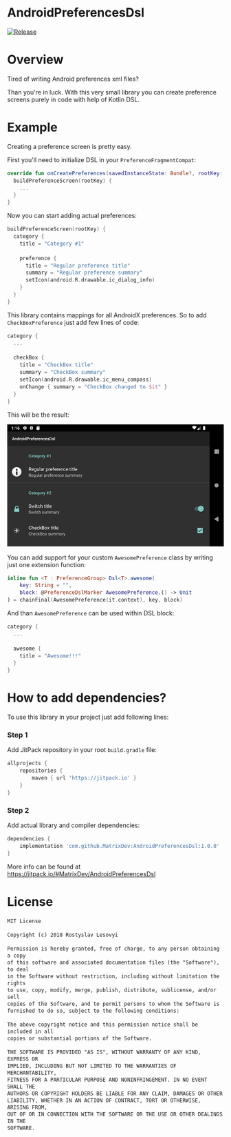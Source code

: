 # AndroidPreferencesDsl

[![Release](https://jitpack.io/v/MatrixDev/AndroidPreferencesDsl.svg)](https://jitpack.io/#MatrixDev/AndroidPreferencesDsl)

# Overview

Tired of writing Android preferences xml files?

Than you're in luck. With this very small library you can create preference screens purely in code with help of Kotlin DSL.

# Example

Creating a preference screen is pretty easy.

First you'll need to initialize DSL in your `PreferenceFragmentCompat`:

```kotlin
override fun onCreatePreferences(savedInstanceState: Bundle?, rootKey: String?) {
  buildPreferenceScreen(rootKey) {
    ...
  }
}
```

Now you can start adding actual preferences:

```kotlin
buildPreferenceScreen(rootKey) {
  category {
    title = "Category #1"

    preference {
      title = "Regular preference title"
      summary = "Regular preference summary"
      setIcon(android.R.drawable.ic_dialog_info)
    }
  }
}
```

This library contains mappings for all AndroidX preferences. So to add `CheckBoxPreference` just add few lines of code:

```kotlin
category {
  ...

  checkBox {
    title = "CheckBox title"
    summary = "CheckBox summary"
    setIcon(android.R.drawable.ic_menu_compass)
    onChange { summary = "CheckBox changed to $it" }
  }
}
```

This will be the result:

![Example](https://github.com/MatrixDev/AndroidPreferencesDsl/blob/master/AndroidPreferencesDsl.png)

You can add support for your custom `AwesomePreference` class by writing just one extension function:

```kotlin
inline fun <T : PreferenceGroup> Dsl<T>.awesome(
	key: String = "",
	block: @PreferenceDslMarker AwesomePreference.() -> Unit
) = chainFinal(AwesomePreference(it.context), key, block)
```

And than `AwesomePreference` can be used within DSL block:

```kotlin
category {
  ...

  awesome {
    title = "Awesome!!!"
  }
}
```

# How to add dependencies?

To use this library in your project just add following lines:

### Step 1

Add JitPack repository in your root `build.gradle` file:

```gradle
allprojects {
    repositories {
        maven { url 'https://jitpack.io' }
    }
}
```

### Step 2

Add actual library and compiler dependencies:

```gradle
dependencies {
    implementation 'com.github.MatrixDev:AndroidPreferencesDsl:1.0.0'
}
```

More info can be found at https://jitpack.io/#MatrixDev/AndroidPreferencesDsl

# License

```
MIT License

Copyright (c) 2018 Rostyslav Lesovyi

Permission is hereby granted, free of charge, to any person obtaining a copy
of this software and associated documentation files (the "Software"), to deal
in the Software without restriction, including without limitation the rights
to use, copy, modify, merge, publish, distribute, sublicense, and/or sell
copies of the Software, and to permit persons to whom the Software is
furnished to do so, subject to the following conditions:

The above copyright notice and this permission notice shall be included in all
copies or substantial portions of the Software.

THE SOFTWARE IS PROVIDED "AS IS", WITHOUT WARRANTY OF ANY KIND, EXPRESS OR
IMPLIED, INCLUDING BUT NOT LIMITED TO THE WARRANTIES OF MERCHANTABILITY,
FITNESS FOR A PARTICULAR PURPOSE AND NONINFRINGEMENT. IN NO EVENT SHALL THE
AUTHORS OR COPYRIGHT HOLDERS BE LIABLE FOR ANY CLAIM, DAMAGES OR OTHER
LIABILITY, WHETHER IN AN ACTION OF CONTRACT, TORT OR OTHERWISE, ARISING FROM,
OUT OF OR IN CONNECTION WITH THE SOFTWARE OR THE USE OR OTHER DEALINGS IN THE
SOFTWARE.
```
